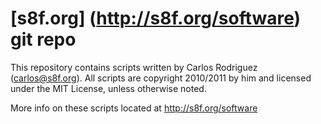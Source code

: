 [s8f.org] (http://s8f.org/software) git repo
============================================

This repository contains scripts written by Carlos Rodriguez (carlos@s8f.org).
All scripts are copyright 2010/2011 by him and licensed under the MIT License,
unless otherwise noted.

More info on these scripts located at http://s8f.org/software
